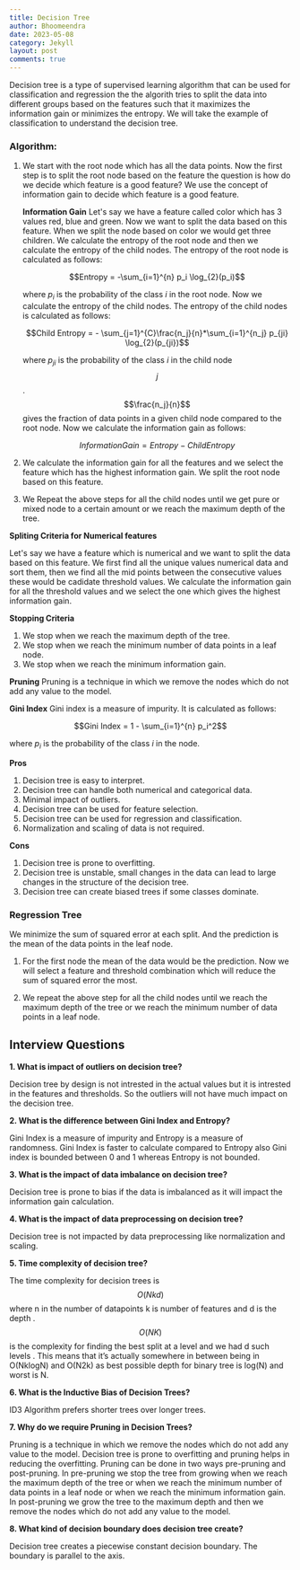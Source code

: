 ```yaml
---
title: Decision Tree
author: Bhoomeendra 
date: 2023-05-08
category: Jekyll
layout: post
comments: true
---
```


<!-- #### What is Decision Tree? -->
Decision tree is a type of supervised learning algorithm that can be used for classification and regression the the algorith tries to split the data into different groups based on the features such that it maximizes the information gain or minimizes the entropy. We will take the example of classification to understand the decision tree.
### Algorithm:

1. We start with the root node which has all the data points. Now the first step is to split the root node based on the feature the question is how do we decide which feature is a good feature? We use the concept of information gain to decide which feature is a good feature.

    __Information Gain__
    Let's say we have a feature called color which has 3 values red, blue and green. Now we want to split the data based on this feature. When we split the node based on color we would get three children. We calculate the entropy of the root node and then we calculate the entropy of the child nodes. The entropy of the root node is calculated as follows:

    $$Entropy = -\sum_{i=1}^{n} p_i \log_{2}(p_i)$$

    where $p_i$ is the probability of the class $i$ in the root node. Now we calculate the entropy of the child nodes. The entropy of the child nodes is calculated as follows:

    $$Child Entropy =   - \sum_{j=1}^{C}\frac{n_j}{n}*\sum_{i=1}^{n_j} p_{ji} \log_{2}(p_{ji})$$

    where $p_{ji}$ is the probability of the class $i$ in the child node $$j$$. $$\frac{n_j}{n}$$ gives the fraction of data points in a given child node compared to the root node. Now we calculate the information gain as follows:

    $$Information Gain = Entropy - Child Entropy$$


2. We calculate the information gain for all the features and we select the feature which has the highest information gain. We split the root node based on this feature.

3. We Repeat the above steps for all the child nodes until we get pure or mixed node to a certain amount or we reach the maximum depth of the tree.

__Spliting Criteria for Numerical features__

Let's say we have a feature which is numerical and we want to split the data based on this feature. We first find all the unique values numerical data and sort them, then we find all the mid points between the consecutive values these would be cadidate threshold values. We calculate the information gain for all the threshold values and we select the one which gives the highest information gain. 

__Stopping Criteria__
1. We stop when we reach the maximum depth of the tree.
2. We stop when we reach the minimum number of data points in a leaf node.
3. We stop when we reach the minimum information gain.

__Pruning__
Pruning is a technique in which we remove the nodes which do not add any value to the model.

__Gini Index__
Gini index is a measure of impurity. It is calculated as follows:

$$Gini Index = 1 - \sum_{i=1}^{n} p_i^2$$

where $p_i$ is the probability of the class $i$ in the node.


__Pros__

1. Decision tree is easy to interpret.
2. Decision tree can handle both numerical and categorical data.
3. Minimal impact of outliers.
4. Decision tree can be used for feature selection.
5. Decision tree can be used for regression and classification.
6. Normalization and scaling of data is not required.


__Cons__

1. Decision tree is prone to overfitting.
2. Decision tree is unstable, small changes in the data can lead to large changes in the structure of the decision tree.
3. Decision tree can create biased trees if some classes dominate.

### Regression Tree
We minimize the sum of squared error at each split. And the prediction is the mean of the data points in the leaf node.

1. For the first node the mean of the data would be the prediction. Now we will select a feature and threshold combination which will reduce the sum of squared error the most.

2. We repeat the above step for all the child nodes until we reach the maximum depth of the tree or we reach the minimum number of data points in a leaf node.

## Interview Questions

**1. What is impact of outliers on decision tree?**

Decision tree by design is not intrested in the actual values but it is intrested in the features and thresholds. So the outliers will not have much impact on the decision tree.

**2. What is the difference between Gini Index and Entropy?**

Gini Index is a measure of impurity and Entropy is a measure of randomness. Gini Index is faster to calculate compared to Entropy also Gini index is bounded between 0 and 1 whereas Entropy is not bounded.

**3. What is the impact of data imbalance on decision tree?**

Decision tree is prone to bias if the data is imbalanced as it will impact the information gain calculation. 

**4. What is the impact of data preprocessing on decision tree?**

Decision tree is not impacted by data preprocessing like normalization and scaling.

**5. Time complexity of decision tree?**

The time complexity for decision trees is $$O(Nkd)$$ where n in the number of datapoints k is number of features and d is the depth . $$O(NK)$$ is the complexity for finding the best split at a level and we had d such levels . This means that it’s actually somewhere in between being in O(NklogN) and O(N2k) as best possible depth for binary tree is log(N) and worst is N.

**6. What is the Inductive Bias of Decision Trees?**

ID3 Algorithm prefers shorter trees over longer trees.
    
**7. Why do we require Pruning in Decision Trees?**
    
Pruning is a technique in which we remove the nodes which do not add any value to the model. Decision tree is prone to overfitting and pruning helps in reducing the overfitting. Pruning can be done in two ways pre-pruning and post-pruning. In pre-pruning we stop the tree from growing when we reach the maximum depth of the tree or when we reach the minimum number of data points in a leaf node or when we reach the minimum information gain. In post-pruning we grow the tree to the maximum depth and then we remove the nodes which do not add any value to the model.

**8. What kind of decision boundary does decision tree create?**

Decision tree creates a piecewise constant decision boundary. The boundary is parallel to the axis.


